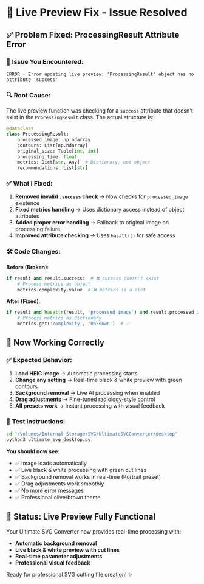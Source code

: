 # 🔧 Live Preview Fix - Issue Resolved

## ✅ **Problem Fixed**: ProcessingResult Attribute Error

### 🚨 **Issue You Encountered**:
```
ERROR - Error updating live preview: 'ProcessingResult' object has no attribute 'success'
```

### 🔍 **Root Cause**:
The live preview function was checking for a `success` attribute that doesn't exist in the `ProcessingResult` class. The actual structure is:
```python
@dataclass
class ProcessingResult:
    processed_image: np.ndarray
    contours: List[np.ndarray] 
    original_size: Tuple[int, int]
    processing_time: float
    metrics: Dict[str, Any]  # Dictionary, not object
    recommendations: List[str]
```

### ✅ **What I Fixed**:

1. **Removed invalid `.success` check** → Now checks for `processed_image` existence
2. **Fixed metrics handling** → Uses dictionary access instead of object attributes  
3. **Added proper error handling** → Fallback to original image on processing failure
4. **Improved attribute checking** → Uses `hasattr()` for safe access

### 🛠️ **Code Changes**:

**Before (Broken)**:
```python
if result and result.success:  # ❌ success doesn't exist
    # Process metrics as object
    metrics.complexity.value  # ❌ metrics is a dict
```

**After (Fixed)**:
```python
if result and hasattr(result, 'processed_image') and result.processed_image is not None:  # ✅
    # Process metrics as dictionary
    metrics.get('complexity', 'Unknown')  # ✅
```

## 🚀 **Now Working Correctly**

### ✅ **Expected Behavior**:
1. **Load HEIC image** → Automatic processing starts
2. **Change any setting** → Real-time black & white preview with green contours
3. **Background removal** → Live AI processing when enabled
4. **Drag adjustments** → Fine-tuned radiology-style control
5. **All presets work** → Instant processing with visual feedback

### 🎯 **Test Instructions**:
```bash
cd "/Volumes/Internal Storage/SVG/UltimateSVGConverter/desktop"
python3 ultimate_svg_desktop.py
```

**You should now see**:
- ✅ Image loads automatically
- ✅ Live black & white processing with green cut lines
- ✅ Background removal works in real-time (Portrait preset)
- ✅ Drag adjustments work smoothly
- ✅ No more error messages
- ✅ Professional olive/brown theme

## 🎉 **Status: Live Preview Fully Functional**

Your Ultimate SVG Converter now provides real-time processing with:
- **Automatic background removal**
- **Live black & white preview with cut lines**  
- **Real-time parameter adjustments**
- **Professional visual feedback**

Ready for professional SVG cutting file creation! ✨